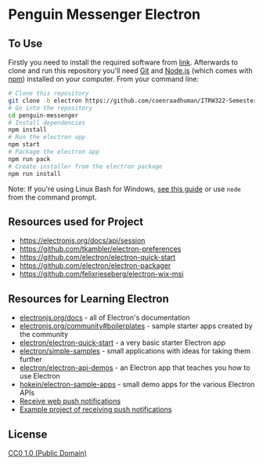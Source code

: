 # Penguin Messenger Electron

## To Use
Firstly you need to install the required software from [link](https://drive.google.com/drive/folders/1Qm7NySW79IGyjriZQP6izB0H8vArYgbe?usp=sharing). Afterwards to clone and run this repository you'll need [Git](https://git-scm.com) and [Node.js](https://nodejs.org/en/download/) (which comes with [npm](http://npmjs.com)) installed on your computer. From your command line:

```bash
# Clone this repository
git clone -b electron https://github.com/coenraadhuman/ITRW322-Semester_Project
# Go into the repository
cd penguin-messenger
# Install dependencies
npm install
# Run the electron app
npm start
# Package the electron app
npm run pack
# Create installer from the electron package
npm run install
```

Note: If you're using Linux Bash for Windows, [see this guide](https://www.howtogeek.com/261575/how-to-run-graphical-linux-desktop-applications-from-windows-10s-bash-shell/) or use `node` from the command prompt.

## Resources used for Project

- https://electronjs.org/docs/api/session
- https://github.com/tkambler/electron-preferences
- https://github.com/electron/electron-quick-start
- https://github.com/electron/electron-packager
- https://github.com/felixrieseberg/electron-wix-msi

## Resources for Learning Electron

- [electronjs.org/docs](https://electronjs.org/docs) - all of Electron's documentation
- [electronjs.org/community#boilerplates](https://electronjs.org/community#boilerplates) - sample starter apps created by the community
- [electron/electron-quick-start](https://github.com/electron/electron-quick-start) - a very basic starter Electron app
- [electron/simple-samples](https://github.com/electron/simple-samples) - small applications with ideas for taking them further
- [electron/electron-api-demos](https://github.com/electron/electron-api-demos) - an Electron app that teaches you how to use Electron
- [hokein/electron-sample-apps](https://github.com/hokein/electron-sample-apps) - small demo apps for the various Electron APIs
- [Receive web push notifications](https://www.npmjs.com/package/electron-push-receiver)
- [Example project of receiving push notifications](https://github.com/CydeSwype/electron-fcm-demo)

## License

[CC0 1.0 (Public Domain)](LICENSE.md)
